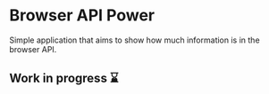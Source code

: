 # Browser API Power

Simple application that aims to show how much information is in the browser API.

## Work in progress :hourglass:
